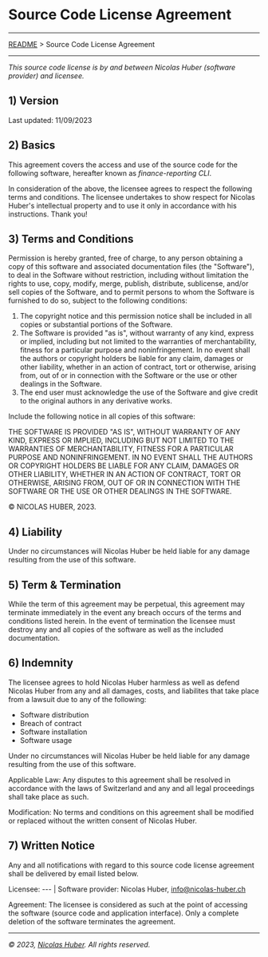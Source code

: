 # Source Code License Agreement

---

[README](/README.md) > Source Code License Agreement

---

_This source code license is by and between Nicolas Huber (software provider) and licensee._

## 1) Version

Last updated: 11/09/2023

## 2) Basics

This agreement covers the access and use of the source code for the following software, hereafter known as _finance-reporting CLI_.

In consideration of the above, the licensee agrees to respect the following terms and conditions. The licensee undertakes to show respect for Nicolas Huber's intellectual property and to use it only in accordance with his instructions. Thank you!

## 3) Terms and Conditions

Permission is hereby granted, free of charge, to any person obtaining a copy of this software and associated documentation files (the "Software"), to deal in the Software without restriction, including without limitation the rights to use, copy, modify, merge, publish, distribute, sublicense, and/or sell copies of the Software, and to permit persons to whom the Software is furnished to do so, subject to the following conditions:

1. The copyright notice and this permission notice shall be included in all copies or substantial portions of the Software.
2. The Software is provided "as is", without warranty of any kind, express or implied, including but not limited to the warranties of merchantability, fitness for a particular purpose and noninfringement. In no event shall the authors or copyright holders be liable for any claim, damages or other liability, whether in an action of contract, tort or otherwise, arising from, out of or in connection with the Software or the use or other dealings in the Software.
3. The end user must acknowledge the use of the Software and give credit to the original authors in any derivative works.

Include the following notice in all copies of this software:


THE SOFTWARE IS PROVIDED "AS IS", WITHOUT WARRANTY OF ANY KIND, EXPRESS OR IMPLIED, INCLUDING BUT NOT LIMITED TO THE WARRANTIES OF MERCHANTABILITY, FITNESS FOR A PARTICULAR PURPOSE AND NONINFRINGEMENT. IN NO EVENT SHALL THE AUTHORS OR COPYRIGHT HOLDERS BE LIABLE FOR ANY CLAIM, DAMAGES OR OTHER LIABILITY, WHETHER IN AN ACTION OF CONTRACT, TORT OR OTHERWISE, ARISING FROM, OUT OF OR IN CONNECTION WITH THE SOFTWARE OR THE USE OR OTHER DEALINGS IN THE SOFTWARE.

© NICOLAS HUBER, 2023.


## 4) Liability

Under no circumstances will Nicolas Huber be held liable for any damage resulting from the use of this software.

## 5) Term & Termination

While the term of this agreement may be perpetual, this agreement may terminate immediately in the event any breach occurs of the terms and conditions listed herein. In the event of termination the licensee must destroy any and all copies of the software as well as the included documentation.

## 6) Indemnity

The licensee agrees to hold Nicolas Huber harmless as well as defend Nicolas Huber from any and all damages, costs, and liabilites that take place from a lawsuit due to any of the following:

* Software distribution
* Breach of contract
* Software installation
* Software usage

Under no circumstances will Nicolas Huber be held liable for any damage resulting from the use of this software.

Applicable Law: Any disputes to this agreement shall be resolved in accordance with the laws of Switzerland and any and all legal proceedings shall take place as such.

Modification: No terms and conditions on this agreement shall be modified or replaced without the written consent of Nicolas Huber.

## 7) Written Notice

Any and all notifications with regard to this source code license agreement shall be delivered by email listed below.

Licensee: --- | Software provider: Nicolas Huber, info@nicolas-huber.ch

Agreement: The licensee is considered as such at the point of accessing the software (source code and application interface). Only a complete deletion of the software terminates the agreement.

------

_© 2023, [Nicolas Huber](https://nicolas-huber.ch). All rights reserved._